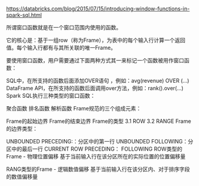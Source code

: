https://databricks.com/blog/2015/07/15/introducing-window-functions-in-spark-sql.html

所谓窗口函数就是在一个窗口范围内使用的函数。

它的核心是：基于一组row（称为Frame），为表中的每个输入行计算一个返回值。每个输入行都有与其所关联的唯一Frame。

要使用窗口函数，用户需要通过下面两种方式其一来标记一个函数被用作窗口函数：

SQL中，在所支持的函数后面添加OVER语句 ，例如：avg(revenue) OVER (...)
DataFrame API，在所支持的函数后面调用over方法，例如：rank().over(...)
Spark SQL执行三种类型的窗口函数：

聚合函数
排名函数
解析函数
Frame规范的三个组成元素：

Frame的起始边界
Frame的结束边界
Frame的类型 3.1 ROW 3.2 RANGE
Frame的边界类型：

UNBOUNDED PRECEDING:：分区中的第一行
UNBOUNDED FOLLOWING：分区中的最后一行
CURRENT ROW
PRECEDING：
FOLLOWING
ROW类型的Frame - 物理位置偏移 基于当前输入行在该分区所在的实际位置的位置偏移量

RANG类型的Frame - 逻辑数值偏移 基于当前输入行在该分区内、对于排序字段的数值偏移量